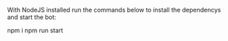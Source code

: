 With NodeJS installed run the commands below to install the dependencys and start the bot:

npm i
npm run start

